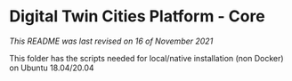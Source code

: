 # Digital Twin Cities Platform - Core

_This README was last revised on 16 of November 2021_

This folder has the scripts needed for local/native installation (non Docker) on Ubuntu 18.04/20.04

